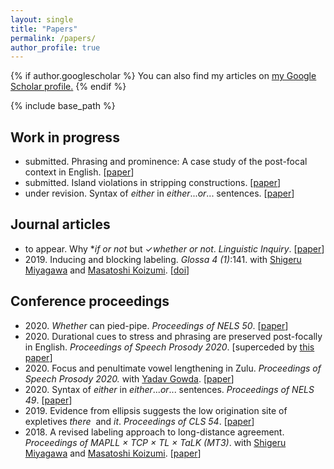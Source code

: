 ```yaml
---
layout: single
title: "Papers"
permalink: /papers/
author_profile: true
---
```


{% if author.googlescholar %}
  You can also find my articles on <u><a href="{{author.googlescholar}}">my Google Scholar profile</a>.</u>
{% endif %}

{% include base_path %}

## Work in progress

- submitted. Phrasing and prominence: A case study of the post-focal context in English. \[[paper](http://lingphil.mit.edu/papers/dfwu/JPhon_submission_20201021.pdf)\]
- submitted. Island violations in stripping constructions. \[[paper](http://lingphil.mit.edu/papers/dfwu/Squib_submission.pdf)]
- under revision. Syntax of *either* in *either*...*or*... sentences. \[[paper](https://ling.auf.net/lingbuzz/004430/current.pdf?_s=72wA37mPfWIVeZUL)\]

## Journal articles

- to appear. Why \**if or not* but ✓*whether or not*. *Linguistic Inquiry*. \[[paper](http://lingphil.mit.edu/papers/dfwu/Paper_20200819_singlespaced.pdf)\]
- 2019\. Inducing and blocking labeling. *Glossa* *4 (1)*:141. with [Shigeru Miyagawa](http://www.shigerumiyagawa.com/) and [Masatoshi Koizumi](https://www.sal.tohoku.ac.jp/en/research/researcher/profile/---id-35.html). \[[doi](https://doi.org/10.5334/gjgl.923)\]

## Conference proceedings

- 2020\. *Whether* can pied-pipe. *Proceedings of NELS 50*. \[[paper](http://lingphil.mit.edu/papers/dfwu/NELS50_whether_v3.pdf)\]
- 2020\. Durational cues to stress and phrasing are preserved post-focally in English. *Proceedings of Speech Prosody 2020*. \[superceded by [this paper](http://lingphil.mit.edu/papers/dfwu/JPhon_submission_20201021.pdf)\]
- 2020\. Focus and penultimate vowel lengthening in Zulu. *Proceedings of Speech Prosody 2020.* with [Yadav Gowda](http://web.mit.edu/ysg/www/). \[[paper](http://lingphil.mit.edu/papers/dfwu/Zulu_prominence.pdf)\]
- 2020\. Syntax of *either* in *either*...*or*... sentences. *Proceedings of NELS 49*. \[[paper](http://lingphil.mit.edu/papers/dfwu/nels%20paper_v2.pdf)\]
- 2019\. Evidence from ellipsis suggests the low origination site of expletives *there*  and *it*. *Proceedings of CLS 54*. \[[paper](http://lingphil.mit.edu/papers/dfwu/CLS%2054%20paper_Danfeng%20Wu.pdf)\]
- 2018\. A revised labeling approach to long-distance agreement. *Proceedings of MAPLL × TCP × TL × TaLK (MT3)*. with [Shigeru Miyagawa](http://www.shigerumiyagawa.com/) and [Masatoshi Koizumi](https://www.sal.tohoku.ac.jp/en/research/researcher/profile/---id-35.html). \[[paper](http://lingphil.mit.edu/papers/dfwu/CLS%2054%20paper_Danfeng%20Wu.pdf)\]
